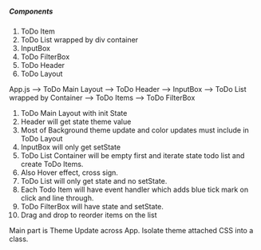 ##### Components


1. ToDo Item
2. ToDo List wrapped by div container
3. InputBox
4. ToDo FilterBox
5. ToDo Header
6. ToDo Layout



App.js  --> ToDo Main Layout --> ToDo Header --> InputBox --> ToDo List  wrapped by Container --> ToDo Items --> ToDo FilterBox



1. ToDo Main Layout with init State
2. Header will get state theme value
3. Most of Background theme update and color updates must include in ToDo Layout
4. InputBox will only get setState
5. ToDo List Container will be empty first and iterate state todo list and create ToDo Items.
6. Also Hover effect, cross sign.
7. ToDo List will only get state and no setState.
8. Each Todo Item will have event handler which adds blue tick mark on click and line through.
9. ToDo FilterBox will have state and setState. 
10.  Drag and drop to reorder items on the list



Main part is Theme Update across App. Isolate theme attached CSS into a class.